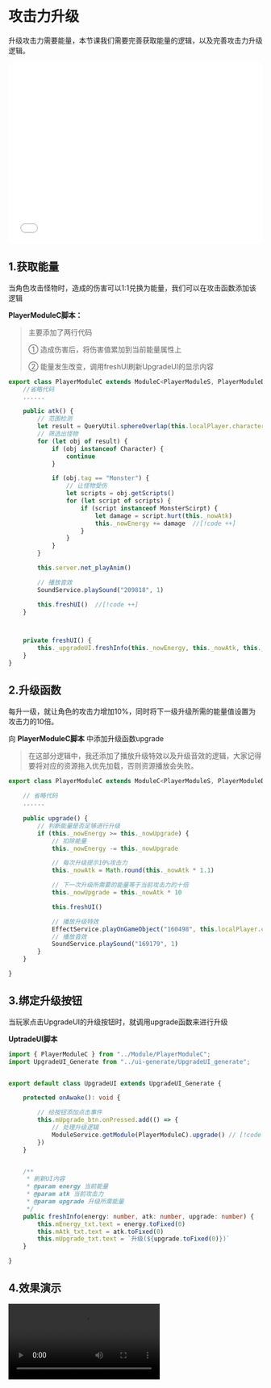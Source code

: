 # 攻击力升级

升级攻击力需要能量，本节课我们需要完善获取能量的逻辑，以及完善攻击力升级逻辑。

<iframe sandbox="allow-scripts allow-downloads allow-same-origin allow-popups allow-presentation allow-forms" frameborder="0" draggable="false" allowfullscreen="" allow="encrypted-media;" referrerpolicy="" aha-samesite="" class="iframe-loaded" src="//player.bilibili.com/player.html?aid=277786891&bvid=BV18c411f7vj&cid=1316722837&p=8&autoplay=0" style="border-radius: 7px; width: 100%; height: 360px;"></iframe>

## 1.获取能量

当角色攻击怪物时，造成的伤害可以1:1兑换为能量，我们可以在攻击函数添加该逻辑

**PlayerModuleC脚本：**

> 主要添加了两行代码
>
> ① 造成伤害后，将伤害值累加到当前能量属性上
>
> ② 能量发生改变，调用freshUI刷新UpgradeUI的显示内容

```ts
export class PlayerModuleC extends ModuleC<PlayerModuleS, PlayerModuleData>{
	//省略代码
    ......

    public atk() {
        // 范围检测
        let result = QueryUtil.sphereOverlap(this.localPlayer.character.worldTransform.position, 100, false)
        // 筛选出怪物
        for (let obj of result) {
            if (obj instanceof Character) {
                continue
            }

            if (obj.tag == "Monster") {
                // 让怪物受伤
                let scripts = obj.getScripts()
                for (let script of scripts) {
                    if (script instanceof MonsterScirpt) {
                        let damage = script.hurt(this._nowAtk)
                        this._nowEnergy += damage  //[!code ++]
                    }
                }
            }
        }

        this.server.net_playAnim()

        // 播放音效
        SoundService.playSound("209818", 1)

        this.freshUI()  //[!code ++]
    }



    private freshUI() {
        this._upgradeUI.freshInfo(this._nowEnergy, this._nowAtk, this._nowUpgrade)
    }
}
```

## 2.升级函数

每升一级，就让角色的攻击力增加10%，同时将下一级升级所需的能量值设置为攻击力的10倍。

向 **PlayerModuleC脚本** 中添加升级函数upgrade

> 在这部分逻辑中，我还添加了播放升级特效以及升级音效的逻辑，大家记得要将对应的资源拖入优先加载，否则资源播放会失败。

```ts
export class PlayerModuleC extends ModuleC<PlayerModuleS, PlayerModuleData>{
    
    // 省略代码
    ......
    
    public upgrade() {
        // 判断能量是否足够进行升级
        if (this._nowEnergy >= this._nowUpgrade) {
            // 扣除能量
            this._nowEnergy -= this._nowUpgrade

            // 每次升级提示10%攻击力
            this._nowAtk = Math.round(this._nowAtk * 1.1)

            // 下一次升级所需要的能量等于当前攻击力的十倍
            this._nowUpgrade = this._nowAtk * 10

            this.freshUI()

            // 播放升级特效
            EffectService.playOnGameObject("160498", this.localPlayer.character, { slotType: HumanoidSlotType.Root })
            // 播放音效
            SoundService.playSound("169179", 1)
        }
    }

}
```

## 3.绑定升级按钮

当玩家点击UpgradeUI的升级按钮时，就调用upgrade函数来进行升级

**UptradeUI脚本**

```ts
import { PlayerModuleC } from "../Module/PlayerModuleC";
import UpgradeUI_Generate from "../ui-generate/UpgradeUI_generate";


export default class UpgradeUI extends UpgradeUI_Generate {

    protected onAwake(): void {

        // 给按钮添加点击事件
        this.mUpgrade_btn.onPressed.add(() => {
            // 处理升级逻辑
            ModuleService.getModule(PlayerModuleC).upgrade() // [!code ++]
        })
    }


    /**
     * 刷新UI内容
     * @param energy 当前能量
     * @param atk 当前攻击力
     * @param upgrade 升级所需能量
     */
    public freshInfo(energy: number, atk: number, upgrade: number) {
        this.mEnergy_txt.text = energy.toFixed(0)
        this.mAtk_txt.text = atk.toFixed(0)
        this.mUpgrade_txt.text = `升级(${upgrade.toFixed(0)})`
    }

}
```

## 4.效果演示

<video controls src = "https://arkimg.ark.online/20230922-175145.mp4"></video>